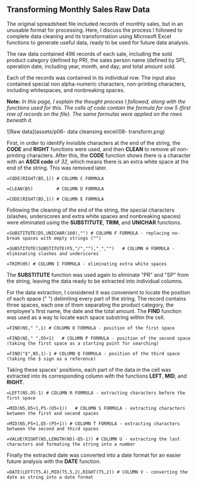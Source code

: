 ## Transforming Monthly Sales Raw Data

The original spreadsheet file included records of monthly sales, but in an unusable format for processing. Here, I discuss the process I followed to complete data cleaning and its transformation using Microsoft Excel functions to generate useful data, ready to be used for future data analysis.

The raw data contained 496 records of each sale, including the sold product category (defined by PR), the sales person name (defined by SP), operation date, including year, month, and day; and total amount sold.

Each of the records was contained in its individual row. The input also contained special non alpha-numeric characters, non-printing characters, including whitespaces, and nonbreaking spaces.

**Note:** _In this page, I explain the thought process I followed, along with the functions used for this. The cells of code contain the formula for row 5 (first row of records on the file). The same formulas were applied on the rows beneath it._

![Raw data](assets/p06- data cleansing excel/08- transform.png)

First, in order to identify invisible characters at the end of the string, the **CODE** and **RIGHT** functions were used, and then **CLEAN** to remove all non-printing characters. After this, the **CODE** function shows there is a character with an **ASCII code** of _32_, which means there is an extra white space at the end of the string. This was removed later.


```
=CODE(RIGHT(B5,1)) # COLUMN C FORMULA 

=CLEAN(B5)         # COLUMN D FORMULA

=CODE(RIGHT(B5,1)) # COLUMN E FORMULA
```

Following the cleaning of the end of the string, the special characters (slashes, underscores and extra white spaces and nonbreaking spaces) were eliminated using the **SUBSTITUTE**, **TRIM**, and **UNICHAR** functions.


```
=SUBSTITUTE(D5,UNICHAR(160),"") # COLUMN F FORMULA - replacing no-break spaces with empty strings ("")

=SUBSTITUTE(SUBSTITUTE(F5,"/",""),"_","")   # COLUMN H FORMULA - eliminating slashes and underscores

=TRIM(H5) # COLUMN I FORMULA - eliminating extra white spaces
```

The **SUBSTITUTE** function was used again to eliminate "PR" and "SP" from the string, leaving the  data ready to be extracted into individual columns.

For the data extraction, I considered it was convenient to locate the position of each space (" ") delimiting every part of the string.
The record contains three spaces, each one of them separating the product category, the employee's first name, the date and the total amount.
The **FIND** function was used as a way to locate each space substring within the cell.


```
=FIND(N5," ",1) # COLUMN O FORMULA - position of the first space

=FIND(N5," ",O5+1)   # COLUMN P FORMULA - position of the second space (taking the first space as a starting point for searching)

=FIND("$",N5,1)-1 # COLUMN Q FORMULA - position of the third space (taking the $ sign as a reference)
```

Taking these spaces' positions, each part of the data in the cell was extracted into its corresponding column with the functions **LEFT**, **MID**, and **RIGHT**.


```
=LEFT(N5,O5-1) # COLUMN R FORMULA - extracting characters before the first space

=MID(N5,O5+1,P5-(O5+1))   # COLUMN S FORMULA - extracting characters between the first and second spaces

=MID(N5,P5+1,Q5-(P5+1)) # COLUMN T FORMULA - extracting characters between the second and third spaces

=VALUE(RIGHT(N5,LENGTH(N5)-Q5-1)) # COLUMN U - extracting the last characters and formating the string into a number
```

Finally the extracted date was converted into a date format for an easier future analysis with the **DATE** function.


```
=DATE(LEFT(T5,4),MID(T5,5,2),RIGHT(T5,2)) # COLUMN V - converting the date as string into a date format
```
